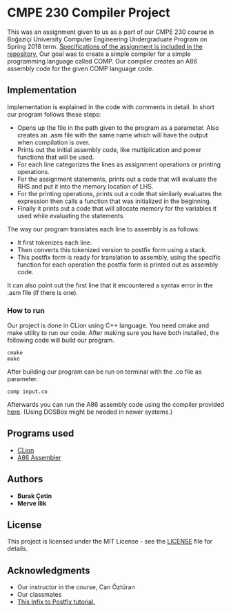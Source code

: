# CMPE 230 Compiler Project

This was an assignment given to us as a part of our CMPE 230 course in Boğaziçi University Computer Engineering Undergraduate Program on Spring 2018 term. [Specifications of the assignment is included in the repository.](/cmpe230spring2018hw1.pdf)
Our goal was to create a simple compiler for a simple programming language called COMP. Our compiler creates an A86 assembly code for the given COMP language code.

## Implementation

Implementation is explained in the code with comments in detail. In short our program follows these steps:
* Opens up the file in the path given to the program as a parameter. Also creates an .asm file with the same name which will have the output when compilation is over.
* Prints out the initial assembly code, like multiplication and power functions that will be used.
* For each line categorizes the lines as assignment operations or printing operations.
* For the assignment statements, prints out a code that will evaluate the RHS and put it into the memory location of LHS.
* For the printing operations, prints out a code that similarly evaluates the expression then calls a function that was initialized in the beginning.
* Finally it prints out a code that will allocate memory for the variables it used while evaluating the statements.

The way our program translates each line to assembly is as follows:
* It first tokenizes each line.
* Then converts this tokenized version to postfix form using a stack.
* This postfix form is ready for translation to assembly, using the specific function for each operation the postfix form is printed out as assembly code.

It can also point out the first line that it encountered a syntax error in the .asm file (if there is one).
### How to run

Our project is done in CLion using C++ language. You need cmake and make utility to run our code.
After making sure you have both installed, the following code will build our program.
```
cmake
make
```

After building our program can be run on terminal with the .co file as parameter.
```
comp input.co
```
Afterwards you can run the A86 assembly code using the compiler provided [here](http://www.eji.com/a86/). (Using DOSBox might be needed in newer systems.)

## Programs used

* [CLion](https://www.jetbrains.com/clion/)
* [A86 Assembler](http://www.eji.com/a86/)

## Authors

* **Burak Çetin**
* **Merve İlik**

## License

This project is licensed under the MIT License - see the [LICENSE](/LICENSE) file for details.

## Acknowledgments

* Our instructor in the course, Can Öztüran
* Our classmates
* [This Infix to Postfix tutorial.](http://csis.pace.edu/~wolf/CS122/infix-postfix.htm)